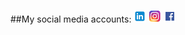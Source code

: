 ##My social media accounts:
[![LinkedIn][1.2]][1]
[![Instagram][2.2]][2]
[![Facebook][3.2]][3]

<!-- Icons -->

[1.2]: linkedin.png (LinkedIn icon)
[2.2]: instagram.png (Instagram icon)
[3.2]: facebook.png (Facebook icon)


<!-- Links to my social media accounts -->

[1]: https://www.linkedin.com/in/alexpeev9
[2]: https://www.instagram.com/alexpeev9
[3]: https://www.facebook.com/alex.peev.1